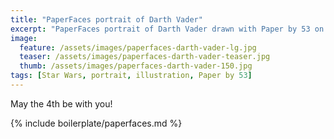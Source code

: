 ```yaml
---
title: "PaperFaces portrait of Darth Vader"
excerpt: "PaperFaces portrait of Darth Vader drawn with Paper by 53 on an iPad."
image: 
  feature: /assets/images/paperfaces-darth-vader-lg.jpg
  teaser: /assets/images/paperfaces-darth-vader-teaser.jpg
  thumb: /assets/images/paperfaces-darth-vader-150.jpg
tags: [Star Wars, portrait, illustration, Paper by 53]
---
```


May the 4th be with you!

{% include boilerplate/paperfaces.md %}